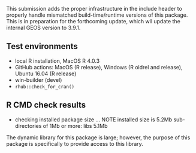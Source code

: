 
This submission adds the proper infrastructure in the include header
to properly handle mismatched build-time/runtime versions of this
package. This is in preparation for the forthcoming update, which
wll update the internal GEOS version to 3.9.1.

## Test environments

* local R installation, MacOS R 4.0.3
* GitHub actions: MacOS (R release), Windows (R oldrel and release), 
  Ubuntu 16.04 (R release)
* win-builder (devel)
* `rhub::check_for_cran()`

## R CMD check results

* checking installed package size ... NOTE
  installed size is  5.2Mb
  sub-directories of 1Mb or more:
    libs   5.1Mb

The dynamic library for this package is large; however, the purpose of this package
is specifically to provide access to this library.
